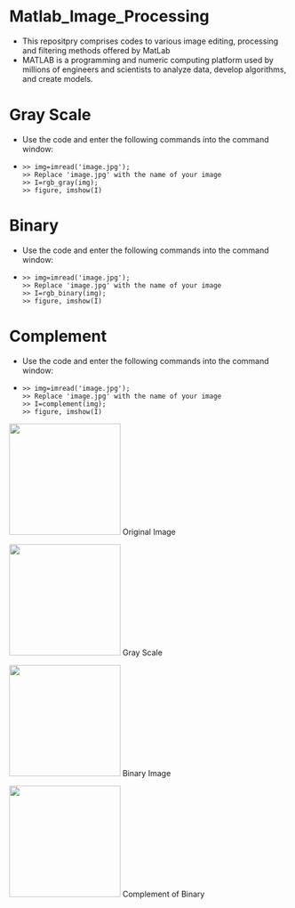 # Matlab_Image_Processing
- This repositpry comprises codes to various image editing, processing and filtering methods offered by MatLab
- MATLAB is a programming and numeric computing platform used by millions of engineers and scientists to analyze data, develop algorithms, and create models.

# Gray Scale 
- Use the code and enter the following commands into the command window:
-     >> img=imread('image.jpg');
      >> Replace 'image.jpg' with the name of your image
      >> I=rgb_gray(img);
      >> figure, imshow(I)

# Binary
- Use the code and enter the following commands into the command window:
-     >> img=imread('image.jpg');
      >> Replace 'image.jpg' with the name of your image
      >> I=rgb_binary(img);
      >> figure, imshow(I)

# Complement
- Use the code and enter the following commands into the command window:
-     >> img=imread('image.jpg');
      >> Replace 'image.jpg' with the name of your image
      >> I=complement(img);
      >> figure, imshow(I)
 
<img width="200" src="https://user-images.githubusercontent.com/96294811/160252662-d81b313f-34b1-43c1-b8bd-b87c6807e3c8.png"> Original Image


<img width="200" src="https://user-images.githubusercontent.com/96294811/160252660-c73fbc17-4d5d-4189-9da2-c1e2c7b5c182.png"> Gray Scale


<img width="200" src="https://user-images.githubusercontent.com/96294811/160252663-225f0a97-37f4-470f-bb2e-d5441ce0f1fa.png"> Binary Image


<img width="200" src="https://user-images.githubusercontent.com/96294811/160252665-1b79d362-af37-4336-80b1-49539b65465f.png"> Complement of Binary
